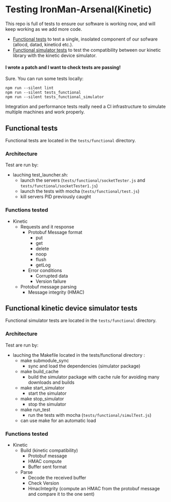 # Testing IronMan-Arsenal(Kinetic)

This repo is full of tests to ensure our software is working now, and will keep
working as we add more code.

* [Functional tests](#functional-tests) to test a single, insolated component
  of our sofware (allocd, datad, kineticd etc.).
* [Functional simulator tests](#Functional-kinetic-device-simulator-tests)
  to test the compatibility between our kinetic library with the kinetic
  device simulator.

#### I wrote a patch and I want to check tests are passing!

Sure. You can run some tests locally:

```
npm run --silent lint
npm run --silent tests_functional
npm run --silent tests_functional_simulator
```

Integration and performance tests really need a CI infrastructure to simulate
multiple machines and work properly.

## Functional tests

Functional tests are located in the `tests/functional` directory.

### Architecture

Test are run by:
* lauching test_launcher.sh: 
  * launch the servers 
    (`tests/functional/socketTester.js` and `tests/functional/socketTester1.js`)
  * launch the tests with mocha (`tests/functional/test.js`)
  * kill servers PID previously caught

### Functions tested

* Kinetic
  - Requests and it response
    - Protobuf Message format
      - put
      - get
      - delete
      - noop
      - flush
      - getLog
    - Error conditions 
      - Corrupted data
      - Version failure
  - Protobuf message parsing
    - Message integrity (HMAC)
  
## Functional kinetic device simulator tests

Functional simulator tests are located in the `tests/functional` directory.

### Architecture

Test are run by:
* lauching the Makefile located in the tests/functional directory :
  - make submodule_sync
    - sync and load the dependencies (simulator package) 
  - make build_cache
    - build the simulator package with cache rule for avoiding many downloads 
      and builds
  - make start_simulator
    - start the simulator
  - make stop_simulator
    - stop the simulator
  - make run_test
    - run the tests with mocha (`tests/functional/simulTest.js`)
  - can use make for an automatic load

### Functions tested

* Kinetic
  - Build (kinetic compatibility)
    - Protobuf message 
    - HMAC compute
    - Buffer sent format
  - Parse
    - Decode the received buffer
    - Check Version
    - HmacIntegrity 
      (compute an HMAC from the protobuf message and compare it to the one sent)
